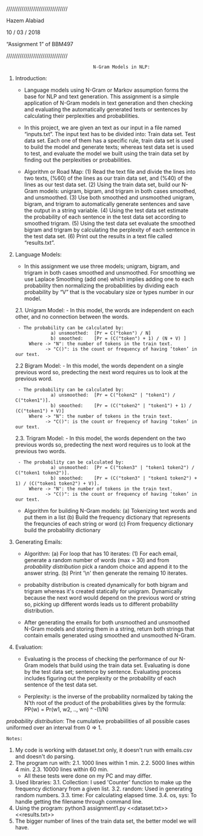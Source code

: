 ////////////////////////////////

Hazem Alabiad

10 / 03 / 2018

“Assignment 1” of BBM497

////////////////////////////////







									N-Gram Models in NLP:

1. Introduction:	

	- Language models using N-Gram or Markov assumption forms the base for NLP and text generation. This assignment is a simple application of N-Gram models in text generation and then checking and evaluating the automatically generated texts or sentences by calculating their perplexities and probabilities. 

	- In this project, we are given an text as our input in a file named “inputs.txt”. The input text has to be divided into:
	Train data set.
	Test data set.
	Each one of them has a specific rule, train data set is used to build the model and generate texts; whereas test data set is used to test, and evaluate the model we built using the train data set by finding out the perplexities or probabilities. 

	- Algorithm or Road Map:
		(1)  Read the text file and divide the lines into two texts, (%60) of the lines as our train data set, and  (%40) of the lines as our test data set.
		(2)  Using the train data set, build our N-Gram models: unigram, bigram, and trigram in both cases  smoothed, and unsmoothed.
		(3)  Use both smoothed and unsmoothed unigram, bigram, and trigram to automatically generate sentences and save the output in a string variable.
		(4)  Using the test data set estimate the probability of each sentence in the test data set according to smoothed trigram.
		(5)  Using the test data set evaluate the smoothed bigram and trigram by calculating the perplexity of each sentence in the test data set. 
		(6)  Print out the results in a text file called “results.txt”.



2. Language Models:

	- In this assignment we use three models; unigram, bigram, and trigram in both cases smoothed and unsmoothed. For smoothing we use Laplace Smoothing (add one) which implies adding one to each probability then normalizing the probabilities by dividing each probability by “V” that is the vocabulary size or types number in our model.

	2.1. Unigram Model:
		- In this model, the words are independent on each other, and no connection between the words.
		
		- The probability can be calculated by:
					a) unsmoothed: 	[Pr = C("token") / N] 
					b) smoothed:    [Pr = (C("token") + 1) / (N + V) ]
			Where -> "N": the number of tokens in the train text.
			  	  -> "C()": is the count or frequency of having ‘token’ in our text.
	
	2.2 Bigram Model:
		- In this model, the words dependent on a single previous word so, predecting the next word requires us to look at the previous word.

		- The probability can be calculated by:
					a) unsmoothed: 	[Pr = C("token2" | "token1") / C("token1")].
					b) smoothed: 	[Pr = (C("token2" | "token1") + 1) / (C("token1") + V)]
			Where -> "N": the number of tokens in the train text.
			  	  -> "C()": is the count or frequency of having ‘token’ in our text.

	2.3. Trigram Model: 
		- In this model, the words dependent on the two previous words so, predecting the next word requires us to look at the previous two words.

		- The probability can be calculated by:
					a) unsmoothed:	[Pr = C("token3" | "token1 token2") / C("token1 token2")].
					b) smoothed:  	[Pr = (C("token3" | "token1 token2") + 1) / (C("token1 token2") + V)].
			Where -> "N": the number of tokens in the train text.
			      -> "C()": is the count or frequency of having ‘token’ in our text.

	- Algorithm for building N-Gram models:
		(a) Tokenizing text words and put them in a list
		(b) Build the frequency dictionary that represents the frequncies of each string or word 
		(c) From frequency dictionary build the probability dictionary   

3. Generating Emails:
	- Algorithm: 
		(a) For loop that has 10 iterates:
			(1) For each email, generate a random number of words (max = 30) and from *probability distribution* pick a random choice and append it to the answer string.
		(b) Print '\n' then generate the remaing 10 iterates.

	- probabilty distribution is created dynamically for both bigram and trigram whereas it's created statically for unigram. Dynamically because the next word would depend on the previous word or string so, picking up different words leads us to different probability distribution. 

	- After generating the emails for both unsmoothed and unsmoothed N-Gram models and storing them in a string, return both strings that contain emails generated using smoothed and unsmoothed N-Gram.

4. Evaluation:
	- Evaluating is the process of checking the performance of our N-Gram models that build using the train data set. Evaluating is done by the test data set; sentence by sentence. Evaluating process includes figuring out the perplexity or the probability of each sentence of the test data set.

	- Perplexity: is the inverse of the probability normalized by taking the N'th root of the product of the probabilities gives by the formula: 
			PP(w) = Pr(w1, w2, .., wn) ^ -(1/N)

*probability distribution*: The cumulative probabiilities of all possible cases uniformed over an interval from 0 => 1.
	
	
	Notes: 
1. My code is working with dataset.txt only, it doesn't run with emails.csv and doesn't do parsing.
2. The program run with:
	2.1.	1000 lines within 1 min.
	2.2.	5000 lines within 4 min.
	2.3.	10000 lines within 60 min. 
	* All these tests were done on my PC and may differ.
3. Used libraries:
	3.1.	Collection: I used 'Counter' function to make up the frequency dictionary from a given list.
	3.2.	random: Used in generating random numbers.
	3.3.	time: For calculating elapsed time.
	3.4.	os, sys: To handle getting the filename through command line.
4. Using the program: 
	python3 assignment1.py <<dataset.txt>> <<results.txt>>
5. The bigger number of lines of the train data set, the better model we will have. 
	 
